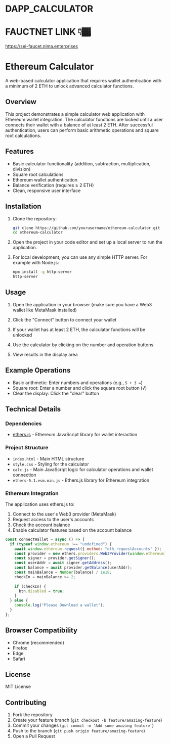 # DAPP_CALCULATOR

# FAUCTNET LINK 👇🏾
https://sei-faucet.nima.enterprises

# Ethereum Calculator

A web-based calculator application that requires wallet authentication with a minimum of 2 ETH to unlock advanced calculator functions.

## Overview

This project demonstrates a simple calculator web application with Ethereum wallet integration. The calculator functions are locked until a user connects their wallet with a balance of at least 2 ETH. After successful authentication, users can perform basic arithmetic operations and square root calculations.

## Features

- Basic calculator functionality (addition, subtraction, multiplication, division)
- Square root calculations
- Ethereum wallet authentication
- Balance verification (requires ≥ 2 ETH)
- Clean, responsive user interface

## Installation

1. Clone the repository:
   ```bash
   git clone https://github.com/yourusername/ethereum-calculator.git
   cd ethereum-calculator
   ```

2. Open the project in your code editor and set up a local server to run the application.

3. For local development, you can use any simple HTTP server. For example with Node.js:
   ```bash
   npm install -g http-server
   http-server
   ```

## Usage

1. Open the application in your browser (make sure you have a Web3 wallet like MetaMask installed)

2. Click the "Connect" button to connect your wallet

3. If your wallet has at least 2 ETH, the calculator functions will be unlocked

4. Use the calculator by clicking on the number and operation buttons

5. View results in the display area

## Example Operations

- Basic arithmetic: Enter numbers and operations (e.g., `5 + 3 =`)
- Square root: Enter a number and click the square root button (√)
- Clear the display: Click the "clear" button

## Technical Details

### Dependencies

- [ethers.js](https://docs.ethers.io/v5/) - Ethereum JavaScript library for wallet interaction

### Project Structure

- `index.html` - Main HTML structure
- `style.css` - Styling for the calculator
- `calc.js` - Main JavaScript logic for calculator operations and wallet connection
- `ethers-5.1.esm.min.js` - Ethers.js library for Ethereum integration

### Ethereum Integration

The application uses ethers.js to:
1. Connect to the user's Web3 provider (MetaMask)
2. Request access to the user's accounts
3. Check the account balance
4. Enable calculator features based on the account balance

```javascript
const connectWallet = async () => {
  if (typeof window.ethereum !== "undefined") {
    await window.ethereum.request({ method: "eth_requestAccounts" });
    const provider = new ethers.providers.Web3Provider(window.ethereum);
    const signer = provider.getSigner();
    const userAddr = await signer.getAddress();
    const balance = await provider.getBalance(userAddr);
    const mainBalance = Number(balance) / 1e18;
    checkIn = mainBalance >= 2;
    
    if (checkIn) {
      btn.disabled = true;
    }
  } else {
    console.log("Please Download a wallet");
  }
};
```

## Browser Compatibility

- Chrome (recommended)
- Firefox
- Edge
- Safari

## License

MIT License

## Contributing

1. Fork the repository
2. Create your feature branch (`git checkout -b feature/amazing-feature`)
3. Commit your changes (`git commit -m 'Add some amazing feature'`)
4. Push to the branch (`git push origin feature/amazing-feature`)
5. Open a Pull Request
